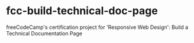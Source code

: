 # fcc-build-technical-doc-page
freeCodeCamp's certification project for 'Responsive Web Design': Build a Technical Documentation Page
